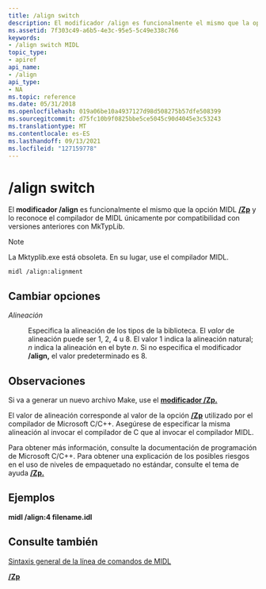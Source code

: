 ```yaml
---
title: /align switch
description: El modificador /align es funcionalmente el mismo que la opción MIDL /Zp y lo reconoce el compilador de MIDL únicamente por compatibilidad con versiones anteriores con MkTypLib.
ms.assetid: 7f303c49-a6b5-4e3c-95e5-5c49e338c766
keywords:
- /align switch MIDL
topic_type:
- apiref
api_name:
- /align
api_type:
- NA
ms.topic: reference
ms.date: 05/31/2018
ms.openlocfilehash: 019a06be10a4937127d98d508275b57dfe508399
ms.sourcegitcommit: d75fc10b9f0825bbe5ce5045c90d4045e3c53243
ms.translationtype: MT
ms.contentlocale: es-ES
ms.lasthandoff: 09/13/2021
ms.locfileid: "127159778"
---
```

# <a name="align-switch"></a>/align switch

El **modificador /align** es funcionalmente el mismo que la opción MIDL [**/Zp**](-zp.md) y lo reconoce el compilador de MIDL únicamente por compatibilidad con versiones anteriores con MkTypLib.

> [!Note]  
> La Mktyplib.exe está obsoleta. En su lugar, use el compilador MIDL.

 

``` syntax
midl /align:alignment
```

## <a name="switch-options"></a>Cambiar opciones

<dl> <dt>

*Alineación* 
</dt> <dd>

Especifica la alineación de los tipos de la biblioteca. El *valor* de alineación puede ser 1, 2, 4 u 8. El valor 1 indica la alineación natural; *n* indica la alineación en el byte *n*. Si no especifica el modificador **/align,** el valor predeterminado es 8.

</dd> </dl>

## <a name="remarks"></a>Observaciones

Si va a generar un nuevo archivo Make, use el [**modificador /Zp.**](-zp.md)

El valor de alineación corresponde al valor de la opción [**/Zp**](-zp.md) utilizado por el compilador de Microsoft C/C++. Asegúrese de especificar la misma alineación al invocar el compilador de C que al invocar el compilador MIDL.

Para obtener más información, consulte la documentación de programación de Microsoft C/C++. Para obtener una explicación de los posibles riesgos en el uso de niveles de empaquetado no estándar, consulte el tema de ayuda [**/Zp.**](-zp.md)

## <a name="examples"></a>Ejemplos

**midl /align:4 filename.idl**

## <a name="see-also"></a>Consulte también

<dl> <dt>

[Sintaxis general de la línea de comandos de MIDL](general-midl-command-line-syntax.md)
</dt> <dt>

[**/Zp**](-zp.md)
</dt> </dl>

 

 




